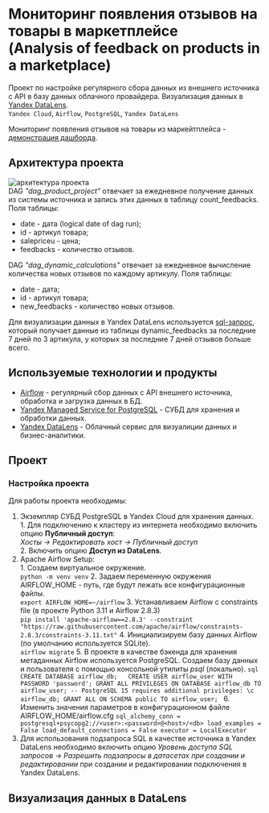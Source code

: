 Мониторинг появления отзывов на товары в маркетплейсе  
(Analysis of feedback on products in a marketplace)
=
Проект по настройке регулярного сбора данных из внешнего источника c API в базу данных облачного провайдера. Визуализация данных в [Yandex DataLens](https://cloud.yandex.ru/ru/services/datalens).  
`Yandex Cloud`, `Airflow`, `PostgreSQL`, `Yandex DataLens`

Мониторинг появления отзывов на товары из маркейтплейса - [демонстрация дашборда](https://datalens.yandex/qubfivgvq1d0e).
## Архитектура проекта 
![архитектура проекта](https://github.com/bubussh/DE-API-PRODUCT/assets/93825972/ef54680f-1eb9-4cc8-8dbf-97a53c32dd7e)  
DAG *"dag_product_project"* отвечает за ежедневное получение данных из системы источника и запись этих данных в таблицу count_feedbacks.  Поля таблицы:
* date  - дата (logical date of dag run);
* id - артикул товара;
* salepriceu - цена;
* feedbacks - количество отзывов.  

DAG *"dag_dynamic_calculations"* отвечает за ежедневное вычисление количества новых отзывов по каждому артикулу.
Поля таблицы:
* date  - дата; 
* id - артикул товара;
* new_feedbacks - количество новых отзывов.

Для визуализации данных в Yandex DataLens используется [sql-запрос](https://github.com/bubussh/DE-API-PRODUCT/blob/main/dashboard_query.sql), который получает данные из таблицы dynamic_feedbacks за последние 7 дней по 3 артикула, у которых за последние 7 дней отзывов больше всего.  
## Используемые технологии и продукты
- [Airflow](https://airflow.apache.org/) - регулярный сбор данных с API внешнего источника, обработка и загрузка данных в БД.
- [Yandex Managed Service for PostgreSQL](https://cloud.yandex.ru/ru/services/managed-postgresql) - СУБД для хранения и обработки данных.
- [Yandex DataLens](https://cloud.yandex.ru/ru/services/datalens) - Облачный сервис для визуалиции данных и бизнес-аналитики.

## Проект
### Настройка проекта
Для работы проекта необходимы:
1. Экземпляр СУБД PostgreSQL в Yandex Cloud для хранения данных.  
    ‎ 1. Для подключению к кластеру из интернета необходимо включить опцию **Публичный доступ**:  
*Хосты -> Редактировать хост -> Публичный доступ*  
    ‎ 2. Включить опцию **Доступ из DataLens**.
2. Apache Airflow Setup:  
    ‎ 1. Создаем виртуальное окружение.  
      `python -m venv venv`
    2. Задаем переменную окружения AIRFLOW_HOME - путь, где будут лежать все конфигурационные файлы.  
        `export AIRFLOW_HOME=~/airflow`
    3. Устанавливаем Airflow с constraints file (в проекте Python 3.11 и Airflow 2.8.3)  
        `pip install 'apache-airflow==2.8.3' --constraint "https://raw.githubusercontent.com/apache/airflow/constraints-2.8.3/constraints-3.11.txt"`
    4. Инициализируем базу данных Airflow (по умолчанию используется SQLite).  
        `airflow migrate`
    5. В проекте в качестве бэкенда для хранения метаданных Airflow используется PostgreSQL. Создаем базу данных и пользователя c помощью консольной утилиты *psql* (локально). 
        ```sql
        CREATE DATABASE airflow_db;  
        CREATE USER airflow_user WITH PASSWORD 'password';
        GRANT ALL PRIVILEGES ON DATABASE airflow_db TO airflow_user;
        -- PostgreSQL 15 requires additional privileges:
        \c airflow_db;
        GRANT ALL ON SCHEMA public TO airflow_user;
        ```
    6. Изменить значения параметров в конфигурационном файле AIRFLOW_HOME/airflow.cfg 
        ```
        sql_alchemy_conn = postgresql+psycopg2://<user>:<password>@<host>/<db>
        load_examples = False
        load_default_connections = False
        executor = LocalExecutor
        ```
3. Для использования подзапроса SQL в качестве источника в Yandex DataLens необходимо включить опцию *Уровень доступа SQL запросов -> Разрешить подзапросы в датасетах при создании и редактировании* при создании и редактировании подключения в Yandex DataLens.
## Визуализация данных в DataLens
